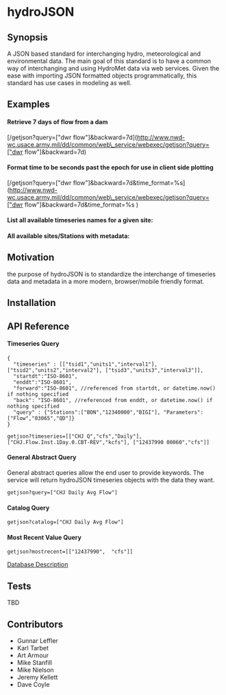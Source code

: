 hydroJSON
=========

## Synopsis
A JSON based standard for interchanging hydro, meteorological and environmental data. The main goal of this standard is to have a common way of interchanging  and using HydroMet data via web services. Given the ease with importing JSON formatted objects programmatically, this standard has use cases in modeling as well.

## Examples

#### Retrieve 7 days of flow from a dam

[/getjson?query=\["dwr flow"\]&backward=7d](http://www.nwd-wc.usace.army.mil/dd/common/web\_service/webexec/getjson?query=["dwr flow"]&backward=7d)

#### Format time to be seconds past the epoch for use in client side plotting

[/getjson?query=\["dwr flow"\]&backward=7d&time\_format=%s](http://www.nwd-wc.usace.army.mil/dd/common/web\_service/webexec/getjson?query=["dwr flow"]&backward=7d&time\_format=%s )


#### List all available timeseries names for a given site:

[/getjson?tscatalog=\["GCL"\]]: http://www.nwd-wc.usace.army.mil/dd/common/web_service/webexec/getjson?tscatalog=["GCL"]

#### All available sites/Stations with metadata:

[/getjson?catalog=\[\]]: http://www.nwd-wc.usace.army.mil/dd/common/web_service/webexec/getjson?catalog=[]


## Motivation

the purpose of hydroJSON is to standardize the interchange of timeseries data and metadata in a more modern, browser/mobile friendly format.

## Installation


## API Reference

#### Timeseries Query

    {
      "timeseries" : [["tsid1","units1","interval1"], ["tsid2","units2","interval2"], ["tsid3","units3","interval3"]],
      "startdt":"ISO-8601",
      "enddt":"ISO-8601",
      "forward":"ISO-8601", //referenced from startdt, or datetime.now() if nothing specified
      "back": "ISO-8601", //referenced from enddt, or datetime.now() if nothing specified
      "query" : {"Stations":["BON","12340000","BIGI"], "Parameters":["Flow","03065","QD"]}
    }
    
    getjson?timeseries=[["CHJ Q","cfs","Daily"], ["CHJ.Flow.Inst.1Day.0.CBT-REV","kcfs"], ["12437990 00060","cfs"]]

#### General Abstract Query

General abstract queries allow the end user to provide keywords. The service will return hydroJSON timeseries objects with the data they want.

`getjson?query=["CHJ Daily Avg Flow"]`

#### Catalog Query

`getjson?catalog=["CHJ Daily Avg Flow"]`

#### Most Recent Value Query

`getjson?mostrecent=[["12437990",  "cfs"]]`

[Database Description](doc/DBSCHEMA.md)


## Tests

TBD

## Contributors
* Gunnar Leffler
* Karl Tarbet
* Art Armour
* Mike Stanfill
* Mike Nielson
* Jeremy Kellett
* Dave Coyle
